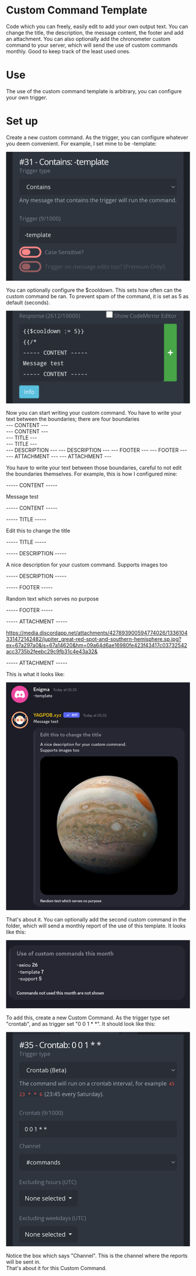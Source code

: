 # Custom Command Template
Code which you can freely, easily edit to add your own output text. You can change the title, the description, the message content, the footer and add an attachment. You can also optionally add the chronometer custom command to your server, which will send the use of custom commands monthly. Good to keep track of the least used ones.

# Use
The use of the custom command template is arbitrary, you can configure your own trigger.

# Set up
Create a new custom command. As the trigger, you can configure whatever you deem convenient. For example, I set mine to be -template:

![image](../ignore/customcommandtemplate1.png)

You can optionally configure the $cooldown. This sets how often can the custom command be ran. To prevent spam of the command, it is set as 5 as default (seconds).  

![image](../ignore/customcommandtemplate2.png)

Now you can start writing your custom command. You have to write your text between the boundaries; there are four boundaries  
--- CONTENT ---  
--- CONTENT ---  
--- TITLE ---  
--- TITLE ---  
--- DESCRIPTION ---
--- DESCRIPTION ---
--- FOOTER ---
--- FOOTER ---
--- ATTACHMENT ---
--- ATTACHMENT ---  

You have to write your text between those boundaries, careful to not edit the boundaries themselves. For example, this is how I configured mine:  

----- CONTENT -----

Message test

----- CONTENT -----

----- TITLE -----

Edit this to change the title

----- TITLE -----

----- DESCRIPTION -----

A nice description for your custom command.
Supports images too

----- DESCRIPTION -----

----- FOOTER -----

Random text which serves no purpose 

----- FOOTER -----

----- ATTACHMENT -----

https://media.discordapp.net/attachments/427893900594774026/1336104331472142482/jupiter_great-red-spot-and-southern-hemisphere.sp.jpg?ex=67a297a0&is=67a14620&hm=09a64d6ae16980fe423f43417c03732542acc3735b2feebc29c9fb31c4e43a32&

----- ATTACHMENT -----


This is what it looks like:  

![image](../ignore/customcommandtemplate3.png)

That's about it. 
You can optionally add the second custom command in the folder, which will send a monthly report of the use of this template. It looks like this:  

![image](../ignore/customcommandtemplate5.png)

To add this, create a new Custom Command. As the trigger type set "crontab", and as trigger set "0 0 1 * *". It should look like this:  

![image](../ignore/customcommandtemplate4.png)  

Notice the box which says "Channel". This is the channel where the reports will be sent in.  
That's about it for this Custom Command.
